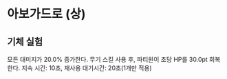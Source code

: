 # 아보가드로 (상)

## 기체 실험

모든 대미지가 20.0% 증가한다. 무기 스킬 사용 후, 파티원이 초당 HP를 30.0pt 회복한다. 지속 시간: 10초, 재사용 대기시간: 20초(1개만 적용)
